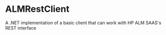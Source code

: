 # ALMRestClient
A .NET implementation of a basic client that can work with HP ALM SAAS's REST interface
